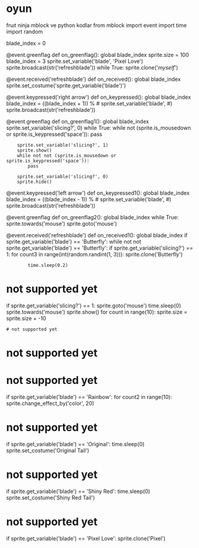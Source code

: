 # oyun
fruıt ninja mblock ve python kodlar
from mblock import event
import time
import random

blade_index = 0

@event.greenflag
def on_greenflag():
    global blade_index
    sprite.size = 100
    blade_index = 3
    sprite.set_variable('blade', 'Pixel Love')
    sprite.broadcast(str('refreshblade'))
    while True:
        sprite.clone('_myself_')



@event.received('refreshblade')
def on_received():
    global blade_index
    sprite.set_costume('sprite.get_variable('blade')')


@event.keypressed('right arrow')
def on_keypressed():
    global blade_index
    blade_index = ((blade_index + 1)) % #
    sprite.set_variable('blade', #)
    sprite.broadcast(str('refreshblade'))


@event.greenflag
def on_greenflag1():
    global blade_index
    sprite.set_variable('slicing?', 0)
    while True:
        while not (sprite.is_mousedown or sprite.is_keypressed('space')):
            pass

        sprite.set_variable('slicing?', 1)
        sprite.show()
        while not not (sprite.is_mousedown or sprite.is_keypressed('space')):
            pass

        sprite.set_variable('slicing?', 0)
        sprite.hide()



@event.keypressed('left arrow')
def on_keypressed1():
    global blade_index
    blade_index = ((blade_index - 1)) % #
    sprite.set_variable('blade', #)
    sprite.broadcast(str('refreshblade'))


@event.greenflag
def on_greenflag2():
    global blade_index
    while True:
        sprite.towards('mouse')
        sprite.goto('mouse')



@event.received('refreshblade')
def on_received1():
    global blade_index
    if sprite.get_variable('blade') == 'Butterfly':
        while not not sprite.get_variable('blade') == 'Butterfly':
            if sprite.get_variable('slicing?') == 1:
                for count3 in range(int(random.randint(1, 3))):
                    sprite.clone('Butterfly')


            time.sleep(0.2)







# not supported yet
if sprite.get_variable('slicing?') == 1:
    sprite.goto('mouse')
    time.sleep(0)
    sprite.towards('mouse')
    sprite.show()
    for count in range(10):
        sprite.size = sprite.size + -10

    # not supported yet

# not supported yet





# not supported yet
if sprite.get_variable('blade') == 'Rainbow':
    for count2 in range(10):
        sprite.change_effect_by('color', 20)



# not supported yet
if sprite.get_variable('blade') == 'Original':
    time.sleep(0)
    sprite.set_costume('Original Tail')


# not supported yet
if sprite.get_variable('blade') == 'Shiny Red':
    time.sleep(0)
    sprite.set_costume('Shiny Red Tail')



# not supported yet
if sprite.get_variable('blade') == 'Pixel Love':
    sprite.clone('Pixel')
